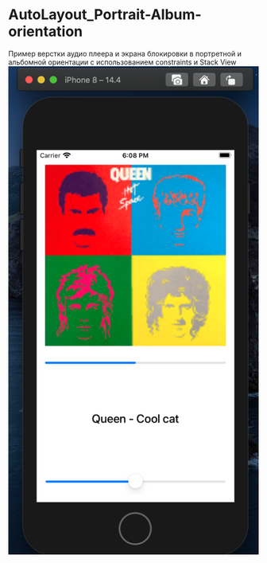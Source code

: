 # AutoLayout_Portrait-Album-orientation
Пример верстки аудио плеера и экрана блокировки в портретной и альбомной ориентации с использованием constraints и Stack View
![alt text](demo_player_portrait.png "Плеер в портретной ориентации")

